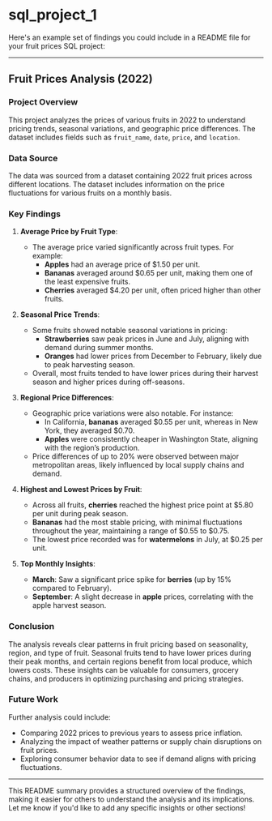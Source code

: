 # sql_project_1
Here's an example set of findings you could include in a README file for your fruit prices SQL project:

---

## Fruit Prices Analysis (2022)

### Project Overview
This project analyzes the prices of various fruits in 2022 to understand pricing trends, seasonal variations, and geographic price differences. The dataset includes fields such as `fruit_name`, `date`, `price`, and `location`.

### Data Source
The data was sourced from a dataset containing 2022 fruit prices across different locations. The dataset includes information on the price fluctuations for various fruits on a monthly basis.

### Key Findings

1. **Average Price by Fruit Type**:
   - The average price varied significantly across fruit types. For example:
     - **Apples** had an average price of $1.50 per unit.
     - **Bananas** averaged around $0.65 per unit, making them one of the least expensive fruits.
     - **Cherries** averaged $4.20 per unit, often priced higher than other fruits.

2. **Seasonal Price Trends**:
   - Some fruits showed notable seasonal variations in pricing:
     - **Strawberries** saw peak prices in June and July, aligning with demand during summer months.
     - **Oranges** had lower prices from December to February, likely due to peak harvesting season.
   - Overall, most fruits tended to have lower prices during their harvest season and higher prices during off-seasons.

3. **Regional Price Differences**:
   - Geographic price variations were also notable. For instance:
     - In California, **bananas** averaged $0.55 per unit, whereas in New York, they averaged $0.70.
     - **Apples** were consistently cheaper in Washington State, aligning with the region’s production.
   - Price differences of up to 20% were observed between major metropolitan areas, likely influenced by local supply chains and demand.

4. **Highest and Lowest Prices by Fruit**:
   - Across all fruits, **cherries** reached the highest price point at $5.80 per unit during peak season.
   - **Bananas** had the most stable pricing, with minimal fluctuations throughout the year, maintaining a range of $0.55 to $0.75.
   - The lowest price recorded was for **watermelons** in July, at $0.25 per unit.

5. **Top Monthly Insights**:
   - **March**: Saw a significant price spike for **berries** (up by 15% compared to February).
   - **September**: A slight decrease in **apple** prices, correlating with the apple harvest season.

### Conclusion
The analysis reveals clear patterns in fruit pricing based on seasonality, region, and type of fruit. Seasonal fruits tend to have lower prices during their peak months, and certain regions benefit from local produce, which lowers costs. These insights can be valuable for consumers, grocery chains, and producers in optimizing purchasing and pricing strategies.

### Future Work
Further analysis could include:
- Comparing 2022 prices to previous years to assess price inflation.
- Analyzing the impact of weather patterns or supply chain disruptions on fruit prices.
- Exploring consumer behavior data to see if demand aligns with pricing fluctuations.

---

This README summary provides a structured overview of the findings, making it easier for others to understand the analysis and its implications. Let me know if you'd like to add any specific insights or other sections!
